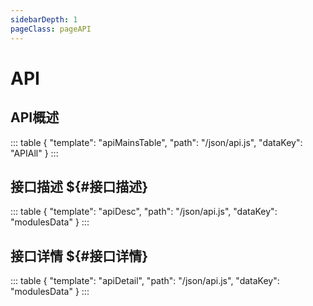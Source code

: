 ```yaml
---
sidebarDepth: 1
pageClass: pageAPI
---
```


# API

## API概述

::: table { "template": "apiMainsTable", "path": "/json/api.js", "dataKey": "APIAll" }
:::

## 接口描述 ${#接口描述}

::: table { "template": "apiDesc", "path": "/json/api.js", "dataKey": "modulesData" }
:::

## 接口详情 ${#接口详情}

::: table { "template": "apiDetail", "path": "/json/api.js", "dataKey": "modulesData" }
:::